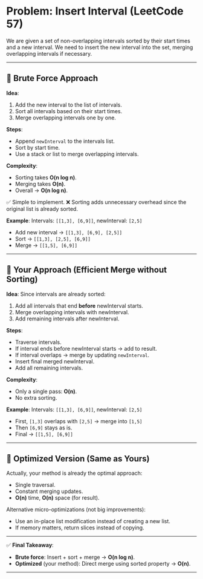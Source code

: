 
# Problem: Insert Interval (LeetCode 57)

We are given a set of non-overlapping intervals sorted by their start times and a new interval. We need to insert the new interval into the set, merging overlapping intervals if necessary.

---

## 🔹 Brute Force Approach

**Idea**:

1. Add the new interval to the list of intervals.
2. Sort all intervals based on their start times.
3. Merge overlapping intervals one by one.

**Steps**:

* Append `newInterval` to the intervals list.
* Sort by start time.
* Use a stack or list to merge overlapping intervals.

**Complexity**:

* Sorting takes **O(n log n)**.
* Merging takes **O(n)**.
* Overall → **O(n log n)**.

✅ Simple to implement.
❌ Sorting adds unnecessary overhead since the original list is already sorted.

**Example**:
Intervals: `[[1,3], [6,9]]`, newInterval: `[2,5]`

* Add new interval → `[[1,3], [6,9], [2,5]]`
* Sort → `[[1,3], [2,5], [6,9]]`
* Merge → `[[1,5], [6,9]]`

---

## 🔹 Your Approach (Efficient Merge without Sorting)

**Idea**:
Since intervals are already sorted:

1. Add all intervals that end **before** newInterval starts.
2. Merge overlapping intervals with newInterval.
3. Add remaining intervals after newInterval.

**Steps**:

* Traverse intervals.
* If interval ends before newInterval starts → add to result.
* If interval overlaps → merge by updating `newInterval`.
* Insert final merged newInterval.
* Add all remaining intervals.

**Complexity**:

* Only a single pass: **O(n)**.
* No extra sorting.

**Example**:
Intervals: `[[1,3], [6,9]]`, newInterval: `[2,5]`

* First, `[1,3]` overlaps with `[2,5]` → merge into `[1,5]`
* Then `[6,9]` stays as is.
* Final → `[[1,5], [6,9]]`

---

## 🔹 Optimized Version (Same as Yours)

Actually, your method is already the optimal approach:

* Single traversal.
* Constant merging updates.
* **O(n)** time, **O(n)** space (for result).

Alternative micro-optimizations (not big improvements):

* Use an in-place list modification instead of creating a new list.
* If memory matters, return slices instead of copying.

---

✅ **Final Takeaway**:

* **Brute force**: Insert + sort + merge → **O(n log n)**.
* **Optimized** (your method): Direct merge using sorted property → **O(n)**.

---
